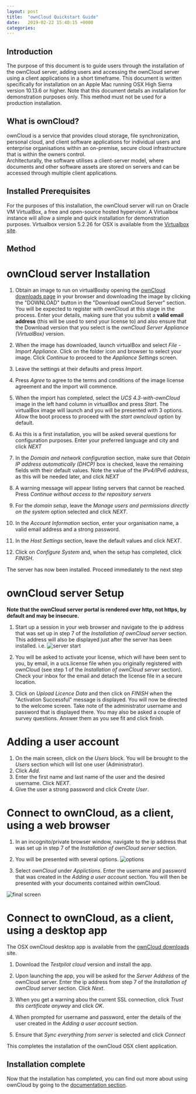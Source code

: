 ```yaml
---
layout: post
title:  "ownCloud Quickstart Guide"
date:   2019-02-22 15:40:15 +0000
categories: 
---
```


## Introduction
The purpose of this document is to guide users through the installation of the ownCloud server, adding users and accessing the ownCloud server using a client applications in a short timeframe.  This document is written specifically for installation on an Apple Mac running OSX High Sierra version 10.13.6 or higher.  Note that this document details an installation for demonstration purposes only.  This method must not be used for a production installation.

## What is ownCloud?
ownCloud is a service that provides cloud storage, file synchronization, personal cloud, and client software applications for individual users and enterprise organisations within an on-premise, secure cloud infrastructure that is within the owners control.  
Architecturally, the software utilises a client-server model, where documents and other software assets are stored on servers and can be accessed through multiple client applications.

## Installed Prerequisites
For the purposes of this installation, the ownCloud server will run on Oracle VM VirtualBox, a free and open-source hosted hypervisor.  A Virtualbox instance will allow a simple and quick installation for demonstration purposes.  Virtualbox version 5.2.26 for OSX is available from the [Virtualbox site](https://download.virtualbox.org/virtualbox/6.0.4/VirtualBox-6.0.4-128413-OSX.dmg).

## Method
# ownCloud server Installation
1. Obtain an image to run on virtualBoxby opening the [ownCloud downloads page](https://owncloud.com/download/) in your browser and downloading the image by clicking the "DOWNLOAD" button in the "Download ownCloud Server" section.  You will be expected to register with ownCloud at this stage in the process.  Enter your details, making sure that you submit a **valid email address** (this will be used to send your license to) and also ensure that the Download version that you select is the _ownCloud Server Appliance (VirtualBox)_ version.

2. When the image has downloaded, launch virtualBox and select *File* - *Import Appliance*.  Click on the folder icon and browser to select your image.  Click *Continue* to proceed to the *Appliance Settings* screen.

3. Leave the settings at their defaults and press *Import*.

4. Press *Agree* to agree to the terms and conditions of the image license agreement and the import will commence.

5. When the import has completed, select the *UCS 4.3-with-ownCloud* image in the left hand column in virtualBox and press *Start*.  The virtualBox image will launch and you will be presented with 3 options.  Allow the boot process to proceed with the *start owncloud* option by default.

6. As this is a first installation, you will be asked several questions for configuration purposes.  Enter your preferred language and city and click *NEXT*

7. In the *Domain and network configuration* section, make sure that *Obtain IP address automatically (DHCP)* box is checked, leave the remaining fields with their default values.  Note the value of the *IPv4/IPv6 address*, as this will be needed later, and click *NEXT*

8. A warning message will appear listing servers that cannot be reached.  Press *Continue without access to the repository servers*

9. For the *domain setup*, leave the *Manage users and permissions directly on the system* option selected and click *NEXT*.

10. In the *Account Information* section, enter your organisation name, a valid email address and a strong password.

11. In the *Host Settings* section, leave the default values and click *NEXT*.

12. Click on *Configure System* and, when the setup has completed, click *FINISH*.

The server has now been installed.  Proceed immediately to the next step

# ownCloud server Setup

**Note that the ownCloud server portal is rendered over http, not https, by default and may be insecure.**

1. Start up a session in your web browser and navigate to the ip address that was set up in step 7 of the *Installation of ownCloud server* section.  This address will also be displayed just after the server has been installed.  i.e.
![server start](../../../../images/server_start.png)
2. You will be asked to activate your license, which will have been sent to you, by email, in a ucs.license file when you originally registered with ownCloud (see step 1 of the *Installation of ownCloud server* section).  Check your inbox for the email and detach the license file in a secure location.

3. Click on *Upload Licence Data* and then click on *FINISH* when the "Activation Successful" message is displayed.  You will now be directed to the welcome screen.  Take note of the administrator username and password that is displayed there.  You may also be asked a couple of survey questions.  Answer them as you see fit and click finish.

# Adding a user account
1. On the main screen, click on the *Users* block.  You will be brought to the *Users* section which will list one user (Administrator).
2. Click *Add*.
3. Enter the first name and last name of the user and the desired username.  Click *NEXT*.
4. Give the user a strong password and click *Create User*.

# Connect to ownCloud, as a client, using a web browser
1. In an incognito/private browser window, navigate to the ip address that was set up in step 7 of the *Installation of ownCloud server* section.  

2. You will be presented with several options.
![options](../../../../images/options.png)

3. Select *ownCloud* under *Applictions*.
Enter the username and password that was created in the *Adding a user account* section.
You will then be presented with your documents contained within ownCloud.  

![final screen](../../../../images/finally2.png)

# Connect to ownCloud, as a client, using a desktop app
The OSX ownCloud desktop app is available from the [ownCloud downloads](https://owncloud.org/download/#owncloud-desktop-client-macos) site.  

1. Download the *Testpilot cloud* version and install the app.

2. Upon launching the app, you will be asked for the *Server Address* of the ownCloud server.  Enter the ip address from step 7 of the *Installation of ownCloud server* section.  Click *Next*.

3. When you get a warning abou the current SSL connection, click *Trust this certificate anyway* and click *OK*.

4. When prompted for username and password, enter the details of the user created in the *Adding a user account* section.

5. Ensure that *Sync everything from server* is selected and click *Connect*

This completes the installation of the ownCloud OSX client application.

## Installation complete
Now that the installation has completed, you can find out more about using ownCloud by going to the [documentation section](https://doc.owncloud.com/server/index.html).
